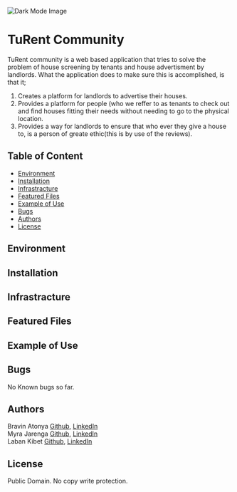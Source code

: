 ![Dark Mode Image](https://github.com/myrajarenga/TuRent_community/blob/master/Resources/dark_mode_logo.png)
# TuRent Community
TuRent community is a web based application that tries to solve the problem of house screening by tenants and house advertisment by landlords. What the application does to make sure this is accomplished, is that it;
1. Creates a platform for landlords to advertise their houses.
2. Provides a platform for people (who we reffer to as tenants to check out and find houses fitting their needs without needing to go to the physical location.
3. Provides a way for landlords to ensure that who ever they give a house to, is a person of greate ethic(this is by use of the reviews).

## Table of Content
- [Environment](#Environment)
- [Installation](#Installation)
- [Infrastracture](#Infrastracture)
- [Featured Files](#Featured-files)
- [Example of Use](#Example-of-use)
- [Bugs](#Bugs)
- [Authors](#Authors)
- [License](#License)

## Environment

## Installation

## Infrastracture

## Featured Files

## Example of Use

## Bugs
No Known bugs so far.

## Authors
Bravin Atonya [Github](https://github.com/atonya-bravin), [LinkedIn](https://www.linkedin.com/in/bravin-atonya-71048425a/)  
Myra Jarenga [Github](https://github.com/myrajarenga), [LinkedIn](https://www.linkedin.com/in/myra-jarenga/)  
Laban Kibet [Github](https://github.com/Laban254), [LinkedIn](https://www.linkedin.com/in/laban-rotich/)  

## License
Public Domain. No copy write protection.
